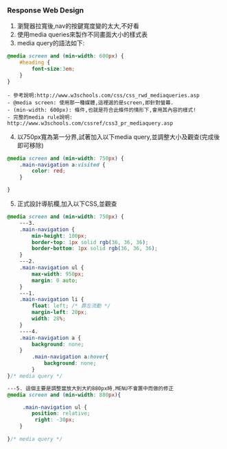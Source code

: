 ### Response Web Design

1. 瀏覽器拉寬後,nav的按鍵寬度變的太大,不好看
2. 使用media queries來製作不同畫面大小的樣式表
3. media query的語法如下:

```css
@media screen and (min-width: 600px) {
    #heading {
        font-size:3em;
    }
}
```
    - 參考說明:http://www.w3schools.com/css/css_rwd_mediaqueries.asp
    - @media screen: 使用那一種媒體,這裡選的是screen,即針對螢幕. 
    - (min-width: 600px): 條件,也就是符合此條件的情形下,會用其內容的樣式! 
    - 完整的media rule說明: http://www.w3schools.com/cssref/css3_pr_mediaquery.asp

4. 以750px寬為第一分界,試著加入以下media query,並調整大小及觀查(完成後即可移除)

```css
@media screen and (min-width: 750px) {
    .main-navigation a:visited {
        color: red;
    }

}
```

5. 正式設計導航欄,加入以下CSS,並觀查

```css
@media screen and (min-width: 750px) {
    ---3.
    .main-navigation {
        min-height: 100px; 
        border-top: 1px solid rgb(36, 36, 36);
        border-bottom: 1px solid rgb(36, 36, 36);
    }
    ---2. 
    .main-navigation ul {
        max-width: 950px;
        margin: 0 auto;
    }
    ---1.
    .main-navigation li {
        float: left; /* 靠左流動 */
        margin-left: 20px;
        width: 28%;
    }
    ----4.
    .main-navigation a {
        background: none;
    }
        .main-navigation a:hover{
            background: none;
        }
}/* media query */

---5. 這個主要是調整當放大到大約880px時,MENU不會置中而做的修正
@media screen and (min-width: 880px){

     .main-navigation ul {
        position: relative;
         right: -30px;
    }
    
}/* media query */

```

